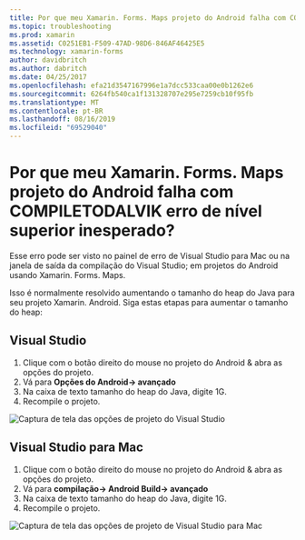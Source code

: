 ```yaml
---
title: Por que meu Xamarin. Forms. Maps projeto do Android falha com COMPILETODALVIK erro de nível superior inesperado?
ms.topic: troubleshooting
ms.prod: xamarin
ms.assetid: C0251EB1-F509-47AD-98D6-846AF46425E5
ms.technology: xamarin-forms
author: davidbritch
ms.author: dabritch
ms.date: 04/25/2017
ms.openlocfilehash: efa21d3547167996e1a7dcc533caa00e0b1262e6
ms.sourcegitcommit: 6264fb540ca1f131328707e295e7259cb10f95fb
ms.translationtype: MT
ms.contentlocale: pt-BR
ms.lasthandoff: 08/16/2019
ms.locfileid: "69529040"
---
```

# <a name="why-does-my-xamarinformsmaps-android-project-fail-with-compiletodalvik-unexpected-top-level-error"></a>Por que meu Xamarin. Forms. Maps projeto do Android falha com COMPILETODALVIK erro de nível superior inesperado?

Esse erro pode ser visto no painel de erro de Visual Studio para Mac ou na janela de saída da compilação do Visual Studio; em projetos do Android usando Xamarin. Forms. Maps.

Isso é normalmente resolvido aumentando o tamanho do heap do Java para seu projeto Xamarin. Android. Siga estas etapas para aumentar o tamanho do heap:

## <a name="visual-studio"></a>Visual Studio

1. Clique com o botão direito do mouse no projeto do Android & abra as opções do projeto.
2. Vá para **Opções do Android-> avançado**
3. Na caixa de texto tamanho do heap do Java, digite 1G.
4. Recompile o projeto.

![Captura de tela das opções de projeto do Visual Studio](maps-compiletodalvik-error-images/vsjavaheap.png "Opções de Build do Android no Visual Studio")

## <a name="visual-studio-for-mac"></a>Visual Studio para Mac

1. Clique com o botão direito do mouse no projeto do Android & abra as opções do projeto.
2. Vá para **compilação-> Android Build-> avançado**
3. Na caixa de texto tamanho do heap do Java, digite 1G.
4. Recompile o projeto.  

![Captura de tela das opções de projeto de Visual Studio para Mac](maps-compiletodalvik-error-images/xsjavaheap.png "Opções de Build do Android no Visual Studio para Mac")

